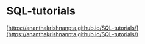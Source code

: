 # SQL-tutorials

[https://ananthakrishnanpta.github.io/SQL-tutorials/](https://ananthakrishnanpta.github.io/SQL-tutorials/)
